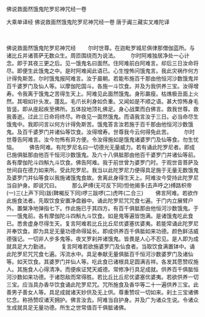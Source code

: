 佛说救面然饿鬼陀罗尼神咒经一卷


大乘单译经
佛说救面然饿鬼陀罗尼神咒经一卷
唐于阗三藏实叉难陀译


　　

佛说救面然饿鬼陀罗尼神咒经
　　尔时世尊。在迦毗罗城尼俱律那僧伽蓝所。与诸比丘并诸菩萨无数众生。周匝围绕而为说法。
　　尔时阿难独居净处一心计念。即于其夜三更之后。见一饿鬼名曰面然。住阿难前白阿难言。却后三日汝命将尽。即便生此饿鬼之中。是时阿难闻此语已。心生惶怖问饿鬼言。我此灾祸作何方计得免斯苦。尔时饿鬼报阿难言。汝于晨朝。若能布施百千那由他恒河沙数饿鬼并百千婆罗门及仙人等。以摩伽陀国斗。各施一斗饮食。并及为我供养三宝。汝得增寿。令我离于饿鬼之苦得生天上。阿难见此面然饿鬼。身形羸瘦。枯燋极丑面上火然。其咽如针头发。蓬乱。毛爪长利身如负重。又闻如是不顺之语。甚大惊怖身毛皆竖。即从座起疾至佛所。五体投地顶礼佛足。身心战栗而白佛言。救我世尊。救我善逝。过此三日命将终尽。昨夜见一面然饿鬼。而语我言汝于三日。必当命尽生饿鬼中。我即问言以何方计得免斯苦。饿鬼答言汝若施于百千那由他恒河沙数饿鬼。及百千婆罗门并诸仙等饮食。汝得增寿。世尊我今云何得免此苦。
　　尔时世尊告阿难言。汝今勿怖有异方便。令汝得施如是饿鬼诸婆罗门及仙等食。勿生忧恼。
　　佛告阿难。有陀罗尼名曰一切德光无量威力。若有诵此陀罗尼者。即成已施俱胝那由他百千恒河沙数饿鬼。及六十八俱胝那由他百千婆罗门并诸仙等前。各有摩伽陀斗四斛九斗饮食。佛告阿难。我于前世曾为婆罗门时。于观世音菩萨及世间自在德力如来所。受此陀罗尼。我当以此陀罗尼力便得具足施于无量无数饿鬼及婆罗门并仙等食以我施诸饿鬼食故。舍离此身得生天上。阿难汝今受持此陀罗尼当自护身。即说咒曰。
　　那么萨缚(无可反下同)怛他揭多(去声呼之)缚路枳帝(一)三(上声下同)跋(鞞楬反下同)啰三跋啰(二)虎吽(二合三)
　　佛言阿难。若欲作此施食法者。先取饮食安置净盘器中。诵此陀罗尼咒咒食七遍。于门内立展臂户外。置槃净地弹指七下。作此施已于其四方。有百千俱胝那由他恒河沙数饿鬼。于一一饿鬼前。各有摩伽陀斗四斛九斗饮食。如是鬼等遍皆饱满。是诸饿鬼吃此食已。悉舍虚身尽得生天。复言阿难若比丘比丘尼优婆塞优婆夷。若能常诵此陀罗尼并奉饮食。即为具足无量功德命得延长。即成供养百千俱胝如来功德。颜色鲜洁威德强记。一切非人步多鬼等。夜叉罗刹并诸饿鬼。皆畏是人心不忍见。是人即为成就具足大力勤进。
　　复言阿难若欲施婆罗门及仙食者。当取饮食满置钵中。诵此陀罗尼咒咒食七遍。泻流水中。具足奉献无量俱胝百千恒河沙数婆罗门及诸仙等。如天饮食。其婆罗门并仙人等。吃此食已诸根具足圆满吉祥。各发其愿赞叹施人。其施食人心得清净。而便疾证梵天威德。常修净行具足成就。供养百千俱胝恒河沙数如来功德。于诸怨敌而常得胜。若比丘比丘尼优婆塞优婆夷。若欲供养一切三宝。应当具办香华饮食诵此陀罗尼咒。咒所施食及香华等二十一遍供养三宝。此善男子善女人等。具足成就诸天妙供及无上供。尊重赞叹一切如来。刹土三宝诸佛忆念。称扬赞叹诸天拥护。佛言汝去。阿难当自护身。并及广为诸众生说。令诸众生成就具足无量功德。所生之世常值百千俱胝诸佛。

 
